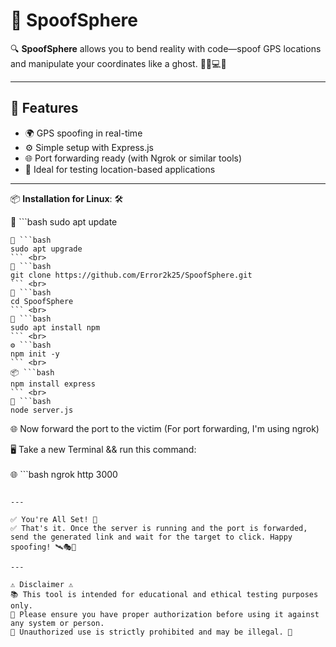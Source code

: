 # 🎯 SpoofSphere  

🔍 **SpoofSphere** allows you to bend reality with code—spoof GPS locations and manipulate your coordinates like a ghost. 🕵️‍♂️💻👻

---

## 🚀 Features

- 🌍 GPS spoofing in real-time  
- ⚙️ Simple setup with Express.js  
- 🌐 Port forwarding ready (with Ngrok or similar tools)  
- 🧪 Ideal for testing location-based applications

---

📦 **Installation for Linux**: 🛠️

🧰 ```bash
sudo apt update
``` <br>  
🧰 ```bash
sudo apt upgrade
``` <br>  
🔽 ```bash
git clone https://github.com/Error2k25/SpoofSphere.git
``` <br>  
📂 ```bash
cd SpoofSphere
``` <br>  
🧰 ```bash
sudo apt install npm
``` <br>  
⚙️ ```bash
npm init -y
``` <br>  
📦 ```bash
npm install express
``` <br>  
🚀 ```bash
node server.js
```

🌐 Now forward the port to the victim (For port forwarding, I'm using ngrok)  

🖥️ Take a new Terminal && run this command: <br>  
🌐 ```bash
ngrok http 3000
```

---

✅ You're All Set! 🎉  
✅ That's it. Once the server is running and the port is forwarded, send the generated link and wait for the target to click. Happy spoofing! 🛰️🎭🎯

---

⚠️ Disclaimer ⚠️  
📚 This tool is intended for educational and ethical testing purposes only.  
🔐 Please ensure you have proper authorization before using it against any system or person.  
🚫 Unauthorized use is strictly prohibited and may be illegal. 🚓
